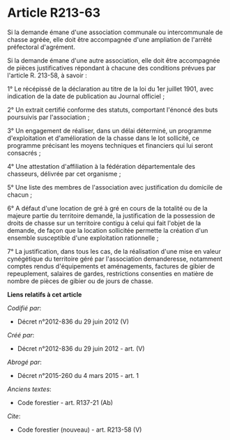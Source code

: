 # Article R213-63

Si la demande émane d'une association communale ou intercommunale de chasse agréée, elle doit être accompagnée d'une
ampliation de l'arrêté préfectoral d'agrément. 

Si la demande émane d'une autre association, elle doit être accompagnée de pièces justificatives répondant à chacune des
conditions prévues par l'article R. 213-58, à savoir : 

1° Le récépissé de la déclaration au titre de la loi du 1er juillet 1901, avec indication de la date de publication au
Journal officiel ; 

2° Un extrait certifié conforme des statuts, comportant l'énoncé des buts poursuivis par l'association ; 

3° Un engagement de réaliser, dans un délai déterminé, un programme d'exploitation et d'amélioration de la chasse dans le lot
sollicité, ce programme précisant les moyens techniques et financiers qui lui seront consacrés ; 

4° Une attestation d'affiliation à la fédération départementale des chasseurs, délivrée par cet organisme ; 

5° Une liste des membres de l'association avec justification du domicile de chacun ; 

6° A défaut d'une location de gré à gré en cours de la totalité ou de la majeure partie du territoire demandé, la
justification de la possession de droits de chasse sur un territoire contigu à celui qui fait l'objet de la demande, de façon
que la location sollicitée permette la création d'un ensemble susceptible d'une exploitation rationnelle ; 

7° La justification, dans tous les cas, de la réalisation d'une mise en valeur cynégétique du territoire géré par
l'association demanderesse, notamment comptes rendus d'équipements et aménagements, factures de gibier de repeuplement,
salaires de gardes, restrictions consenties en matière de nombre de pièces de gibier ou de jours de chasse.

**Liens relatifs à cet article**

_Codifié par_:

  - Décret n°2012-836 du 29 juin 2012 (V)

_Créé par_:

  - Décret n°2012-836 du 29 juin 2012 - art. (V)

_Abrogé par_:

  - Décret n°2015-260 du 4 mars 2015 - art. 1

_Anciens textes_:

  - Code forestier - art. R137-21 (Ab)

_Cite_:

  - Code forestier (nouveau) - art. R213-58 (V)
